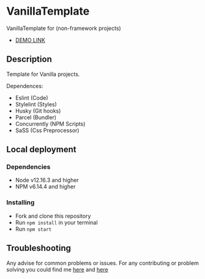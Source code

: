 # VanillaTemplate
VanillaTemplate for (non-framework projects)

- [DEMO LINK](https://cheliojul.github.io/VanillaTemplate/)

## Description

Template for Vanilla projects.

Dependences:
* Eslint (Code)
* Stylelint (Styles)
* Husky (Git hooks)
* Parcel (Bundler)
* Concurrently (NPM Scripts)
* SaSS (Css Preprocessor)

## Local deployment

### Dependencies
* Node v12.16.3 and higher
* NPM v6.14.4 and higher

### Installing
* Fork and clone this repository
* Run `npm install` in your terminal
* Run `npm start`

## Troubleshooting

Any advise for common problems or issues.
For any contributing or problem solving you could find me [here]() and [here]()
